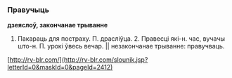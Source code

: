 ### Правучыць
**дзеяслоў, закончанае трыванне**

1. Пакараць для постраху. П. драсліўца. 2. Правесці які-н. час, вучачы што-н. П. урокі ўвесь вечар. || незакончанае трыванне: правучваць.

<a rel="author">[http://rv-blr.com/](http://rv-blr.com/slounik.jsp?letterId=0&maskId=0&pageId=2412)</a>
